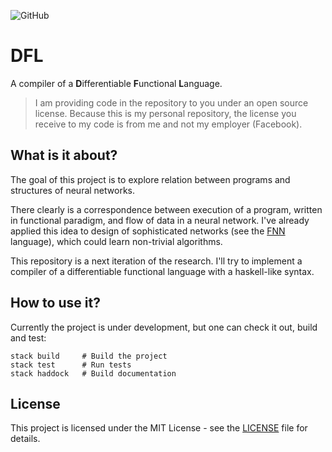 ![GitHub](https://img.shields.io/github/license/danilkolikov/dfl.svg)

# DFL

A compiler of a **D**ifferentiable **F**unctional **L**anguage.

> I am providing code in the repository to you under an open source license.
> Because this is my personal repository, the license you receive to my code is
> from me and not my employer (Facebook).

## What is it about?

The goal of this project is to explore relation between programs and
structures of neural networks.

There clearly is a correspondence between execution of a program, written in
functional paradigm, and flow of data in a neural network. I've already applied
this idea to design of sophisticated networks (see the [FNN](https://github.com/danilkolikov/fnn)
language), which could learn non-trivial algorithms.

This repository is a next iteration of the research. I'll try to implement a
compiler of a differentiable functional language with a haskell-like syntax.

## How to use it?

Currently the project is under development, but one can check it out, build and
test:

```
stack build     # Build the project
stack test      # Run tests
stack haddock   # Build documentation
```

## License

This project is licensed under the MIT License - see the [LICENSE](./LICENSE) file for details.
